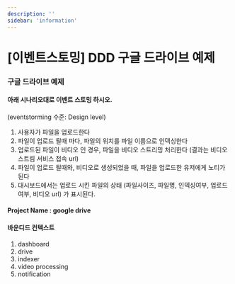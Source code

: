 ```yaml
---
description: ''
sidebar: 'information'
---
```


# [이벤트스토밍] DDD 구글 드라이브 예제

### 구글 드라이브 예제
#### 아래 시나리오대로  이벤트 스토밍 하시오.
(eventstorming 수준: Design level)

1. 사용자가 파일을 업로드한다
1. 파일이 업로드 될때 마다, 파일의 위치를 파일 이름으로 인덱싱한다
1. 업로드된 파일이 비디오 인 경우, 파일을 비디오 스트리밍 처리한다 (결과는 비디오 스트림 서비스 접속 url)
1. 파일이 업로드 될때와, 비디오로 생성되었을 때, 파일을 업로드한 유저에게 노티가 된다
1. 대시보드에서는 업로드 시킨 파일의 상태 (파일사이즈, 파일명, 인덱싱여부, 업로드여부, 비디오 url) 가 표시된다.

#### Project Name : google drive

#### 바운디드 컨텍스트
1. dashboard
2. drive
3. indexer
4. video processing
5. notification
